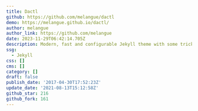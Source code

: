 ```yaml
---
title: Dactl
github: https://github.com/melangue/dactl
demo: https://melangue.github.io/dactl/
author: melangue
author_link: https://github.com/melangue
date: 2023-11-29T06:42:14.705Z
description: Modern, fast and configurable Jekyll theme with some tricks up it's sleeve.
ssg:
  - Jekyll
css: []
cms: []
category: []
draft: false
publish_date: '2017-04-30T17:52:23Z'
update_date: '2021-08-13T15:12:58Z'
github_star: 216
github_fork: 161
---
```

